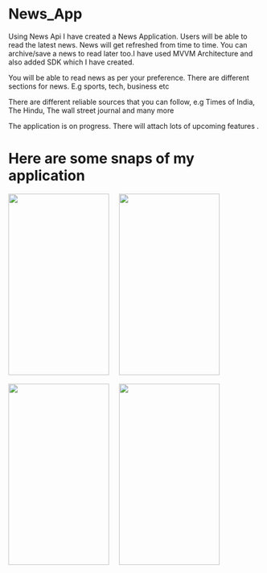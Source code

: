 # News_App

Using News Api I have created a News Application. Users will be able to read the latest news. News will get refreshed from time to time. You can archive/save a news to read later too.I have used MVVM Architecture and also added SDK which I have created. 

 You will be able to read news as per your preference. There are different sections for news. E.g sports, tech, business etc
 
 There are different reliable sources that you can follow,  e.g Times of India, The Hindu, The wall street journal and many more
 
 The application is on progress. There will attach lots of upcoming features .
 
 # Here are some snaps of my application

<p float="left">
   <img src="https://drive.google.com/uc?export=view&id=1nXHs1GmN05101Y7PLrx3VtnfzKvhSYE-" height="360" width="200"/>
   &nbsp;   &nbsp;  
   <img src="https://drive.google.com/uc?export=view&id=1nbG28o9j3VBoo6SdWy2A2yqPBhyUf8sZ" height="360" width="200"/>
   &nbsp;   &nbsp;  
</p>
<p float="left">
   <img src="https://drive.google.com/uc?export=view&id=1nd4efKLLCIsYiyDp5jfoJ1llEDK59Oaq" height="360" width="200"/>
   &nbsp;   &nbsp;  
   <img src="https://drive.google.com/uc?export=view&id=1nWTZC_QrXx1n6lxibRGmsIY-phsthB-Q" height="360" width="200"/>
</p>
